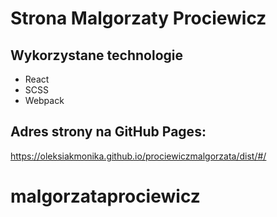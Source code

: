 

# Strona Malgorzaty Prociewicz

## Wykorzystane technologie
- React
- SCSS
- Webpack

## Adres strony na GitHub Pages: 
https://oleksiakmonika.github.io/prociewiczmalgorzata/dist/#/

# malgorzataprociewicz
